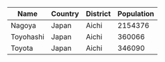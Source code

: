  
| Name | Country              | District   | Population |
| ---  | ---                  | ---        | ---        |
| Nagoya | Japan                | Aichi      | 2154376    |
| Toyohashi | Japan                | Aichi      | 360066     |
| Toyota | Japan                | Aichi      | 346090     |
